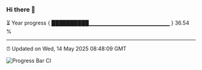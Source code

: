 ### Hi there 👋

⏳ Year progress { ██████████▁▁▁▁▁▁▁▁▁▁▁▁▁▁▁▁▁▁▁▁ } 36.54 %

---

⏰ Updated on Wed, 14 May 2025 08:48:09 GMT

![Progress Bar CI](https://github.com/IshwaranRudhara/GIT-ACTION/workflows/Progress%20Bar%20CI/badge.svg)
